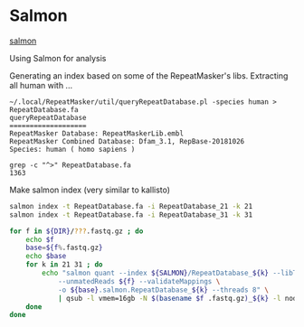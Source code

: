 
#	Salmon

[salmon](https://github.com/COMBINE-lab/salmon)

Using Salmon for analysis


Generating an index based on some of the RepeatMasker's libs. Extracting all human with ...


```
~/.local/RepeatMasker/util/queryRepeatDatabase.pl -species human > RepeatDatabase.fa
queryRepeatDatabase
===================
RepeatMasker Database: RepeatMaskerLib.embl
RepeatMasker Combined Database: Dfam_3.1, RepBase-20181026
Species: human ( homo sapiens )

grep -c "^>" RepeatDatabase.fa
1363
```



Make salmon index (very similar to kallisto)

```BASH
salmon index -t RepeatDatabase.fa -i RepeatDatabase_21 -k 21
salmon index -t RepeatDatabase.fa -i RepeatDatabase_31 -k 31
```




```BASH
for f in ${DIR}/???.fastq.gz ; do
	echo $f
	base=${f%.fastq.gz}
	echo $base
	for k in 21 31 ; do
		echo "salmon quant --index ${SALMON}/RepeatDatabase_${k} --libType A \
			--unmatedReads ${f} --validateMappings \
			-o ${base}.salmon.RepeatDatabase_${k} --threads 8" \
			| qsub -l vmem=16gb -N $(basename $f .fastq.gz)_${k} -l nodes=1:ppn=8
	done
done
```


